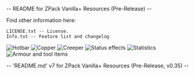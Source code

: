 -- README for ZPack Vanilla+ Resources (Pre-Release) --


Find other information here:

    LICENSE.txt -- License.
    Info.txt -- Feature list and changelog


![Hotbar](https://raw.githubusercontent.com/ZwhatMC/readme.images/master/ZPack-Resources/hotbar.png)
![Copper](https://raw.githubusercontent.com/ZwhatMC/readme.images/master/ZPack-Resources/copper.png)
![Creeper](https://raw.githubusercontent.com/ZwhatMC/readme.images/master/ZPack-Resources/creeper.png)
![Status effects](https://raw.githubusercontent.com/ZwhatMC/readme.images/master/ZPack-Resources/netherite1.png)
![Statistics](https://raw.githubusercontent.com/ZwhatMC/readme.images/master/ZPack-Resources/netherite2.png)
![Armour and tool items](https://raw.githubusercontent.com/ZwhatMC/readme.images/master/ZPack-Resources/armourAndTools.png)


-- 'README.md' v7 for ZPack Vanilla+ Resources (Pre-Release, v0.35) --
